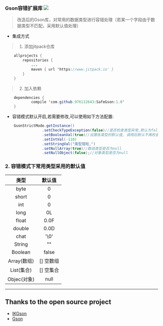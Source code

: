 ### Gson容错扩展库 [![](https://www.jitpack.io/v/976112643/SafeGson.svg)](https://www.jitpack.io/#976112643/SafeGson)
> 改造后的Gson库，对常用的数据类型进行容错处理（若某一个字段由于数据类型不匹配，采用默认值处理）

- 集成方式
> 1. 添加jitpack仓库
```java
	allprojects {
		repositories {
			...
			maven { url 'https://www.jitpack.io' }
		}
	}
```

> 2. 加入依赖
```java
	dependencies {
	        compile 'com.github.976112643:SafeGson:1.0'
	}
```

- 容错模式默认开启,若需要修改,可以使用如下方法配置:
```java
    GsonStrictMode.getInstance()
                 .setCheckTypeException(false)//是否检查类型异常,默认为false
                 .setBooleanVal(true)//设置各类型的默认值, 调用后默认不再检查类型
                 .setIntVal(-110)
                 .setStringVal("类型错啦,")
                 .setNullArray(true)//数组类型是否为null
                 .setNullObject(false);//对象类型是否为null
```

### 2. 容错模式下常用类型采用的默认值

类型 | 默认值
:---:|:---:
byte | 0
short | 0
int |0
long |0L
float | 0.0F
double | 0.0D
chat | '\0'
String | ""
Boolean |false
Array(数组) | [] 空数组
List(集合) | []  空集合
Objec(对象) | null

---

## Thanks to the open source project

* [IKGson](https://github.com/1004145468/IKGson)
* [Gson](https://github.com/google/gson)












